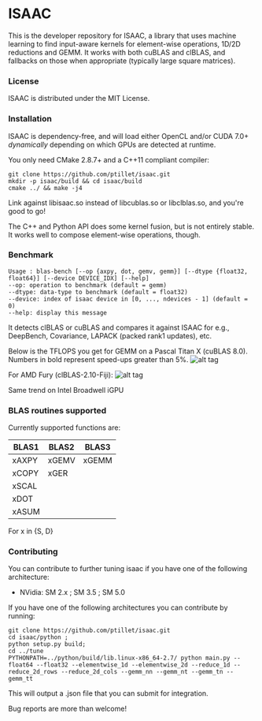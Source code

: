 # ISAAC

This is the developer repository for ISAAC, a library that uses machine learning to find input-aware kernels for element-wise operations, 1D/2D reductions and GEMM. It works with both cuBLAS and clBLAS, and fallbacks on those when appropriate (typically large square matrices).

### License

ISAAC is distributed under the MIT License.

### Installation

ISAAC is dependency-free, and will load either OpenCL and/or CUDA 7.0+ _dynamically_ depending on which GPUs are detected at runtime.

You only need CMake 2.8.7+ and a C++11 compliant compiler:  
 

```
git clone https://github.com/ptillet/isaac.git
mkdir -p isaac/build && cd isaac/build
cmake ../ && make -j4
```

Link against libisaac.so instead of libcublas.so or libclblas.so, and you're good to go! 

The C++ and Python API does some kernel fusion, but is not entirely stable. It works well to compose element-wise operations, though.


### Benchmark

```
Usage : blas-bench [--op {axpy, dot, gemv, gemm}] [--dtype {float32, float64}] [--device DEVICE_IDX] [--help]
--op: operation to benchmark (default = gemm)
--dtype: data-type to benchmark (default = float32)
--device: index of isaac device in [0, ..., ndevices - 1] (default = 0)
--help: display this message
```
It detects clBLAS or cuBLAS and compares it against ISAAC for e.g., DeepBench, Covariance, LAPACK (packed rank1 updates), etc.

Below is the TFLOPS you get for GEMM on a Pascal Titan X (cuBLAS 8.0). Numbers in bold represent speed-ups greater than 5%.
![alt tag](https://github.com/ptillet/isaac/raw/master/documentation/bench/bench-cuBLAS.png)

For AMD Fury (clBLAS-2.10-Fiji):
![alt tag](https://github.com/ptillet/isaac/raw/master/documentation/bench/bench-clBLAS.png)

Same trend on Intel Broadwell iGPU

### BLAS routines supported

Currently supported functions are:

| BLAS1         | BLAS2         | BLAS3         |
| --------------| --------------| --------------|
| xAXPY         | xGEMV         | xGEMM         |
| xCOPY         | xGER          |               |
| xSCAL         |               |               |
| xDOT          |               |               |
| xASUM         |               |               |

For x in {S, D}

### Contributing

You can contribute to further tuning isaac if you have one of the following architecture:
- NVidia: SM 2.x ; SM 3.5 ; SM 5.0

If you have one of the following architectures you can contribute by running:

```
git clone https://github.com/ptillet/isaac.git
cd isaac/python ;
python setup.py build;
cd ../tune
PYTHONPATH=../python/build/lib.linux-x86_64-2.7/ python main.py --float64 --float32 --elementwise_1d --elementwise_2d --reduce_1d --reduce_2d_rows --reduce_2d_cols --gemm_nn --gemm_nt --gemm_tn --gemm_tt
```

This will output a .json file that you can submit for integration.

Bug reports are more than welcome!

